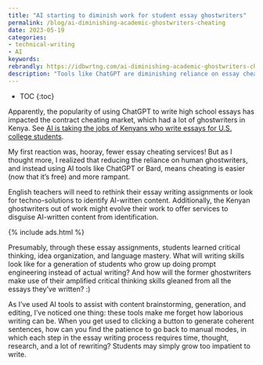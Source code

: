 ```yaml
---
title: "AI starting to diminish work for student essay ghostwriters"
permalink: /blog/ai-diminishing-academic-ghostwriters-cheating
date: 2023-05-19
categories:
- technical-writing
- AI
keywords: 
rebrandly: https://idbwrtng.com/ai-diminishing-academic-ghostwriters-cheating
description: "Tools like ChatGPT are diminishing reliance on essay cheating services. This doesn't mean fewer students are cheating, though. In fact, cheating is likely more rampant with AI tools, and more students are losing the patience to write."
---
```


* TOC
{:toc}

Apparently, the popularity of using ChatGPT to write high school essays has impacted the contract cheating market, which had a lot of ghostwriters in Kenya. See [AI is taking the jobs of Kenyans who write essays for U.S. college students](https://restofworld.org/2023/chatgpt-taking-kenya-ghostwriters-jobs/).

My first reaction was, hooray, fewer essay cheating services! But as I thought more, I realized that reducing the reliance on human ghostwriters, and instead using AI tools like ChatGPT or Bard, means cheating is easier (now that it’s free) and more rampant. 

English teachers will need to rethink their essay writing assignments or look for techno-solutions to identify AI-written content. Additionally, the Kenyan ghostwriters out of work might evolve their work to offer services to disguise AI-written content from identification. 

{% include ads.html %}

Presumably, through these essay assignments, students learned critical thinking, idea organization, and language mastery. What will writing skills look like for a generation of students who grow up doing prompt engineering instead of actual writing? And how will the former ghostwriters make use of their amplified critical thinking skills gleaned from all the essays they’ve written? :)

As I’ve used AI tools to assist with content brainstorming, generation, and editing, I’ve noticed one thing: these tools make me forget how laborious writing can be. When you get used to clicking a button to generate coherent sentences, how can you find the patience to go back to manual modes, in which each step in the essay writing process requires time, thought, research, and a lot of rewriting? Students may simply grow too impatient to write.
